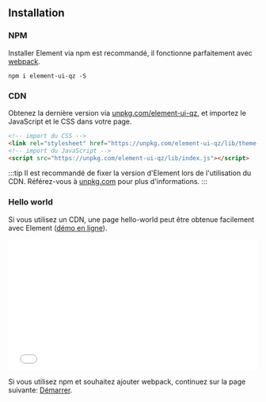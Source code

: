 ## Installation

### NPM

Installer Element via npm est recommandé, il fonctionne parfaitement avec [webpack](https://webpack.js.org/).

```shell
npm i element-ui-qz -S
```

### CDN

Obtenez la dernière version via [unpkg.com/element-ui-qz](https://unpkg.com/element-ui-qz/), et importez le JavaScript et le CSS dans votre page.

```html
<!-- import du CSS -->
<link rel="stylesheet" href="https://unpkg.com/element-ui-qz/lib/theme-chalk/index.css">
<!-- import du JavaScript -->
<script src="https://unpkg.com/element-ui-qz/lib/index.js"></script>
```

:::tip
Il est recommandé de fixer la version d'Element lors de l'utilisation du CDN. Référez-vous à  [unpkg.com](https://unpkg.com) pour plus d'informations.
:::

### Hello world

Si vous utilisez un CDN, une page hello-world peut être obtenue facilement avec Element ([démo en ligne](https://codepen.io/ziyoung/pen/rRKYpd)).

<iframe height="265" style="width: 100%;" scrolling="no" title="Element demo" src="//codepen.io/ziyoung/embed/rRKYpd/?height=265&theme-id=light&default-tab=html" frameborder="no" allowtransparency="true" allowfullscreen="true">
  See the Pen <a href='https://codepen.io/ziyoung/pen/rRKYpd/'>Element demo</a> by hetech
  (<a href='https://codepen.io/ziyoung'>@ziyoung</a>) on <a href='https://codepen.io'>CodePen</a>.
</iframe>

Si vous utilisez npm et souhaitez ajouter webpack, continuez sur la page suivante: [Démarrer](/#/fr-FR/component/quickstart).

